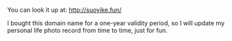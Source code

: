 You can look it up at: http://suoyike.fun/

I bought this domain name for a one-year validity period, so I will update my personal life photo record from time to time, just for fun.
